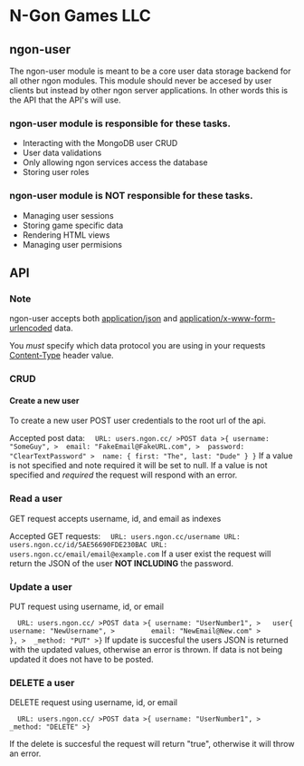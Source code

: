 N-Gon Games LLC
===============

ngon-user
---------

The ngon-user module is meant to be a core user data storage backend for all other ngon modules.
This module should never be accesed by user clients but instead by other ngon server applications.
In other words this is the API that the API's will use.

### ngon-user module is responsible for these tasks.

* Interacting with the MongoDB user CRUD
* User data validations
* Only allowing ngon services access the database
* Storing user roles

### ngon-user module is **NOT** responsible for these tasks.

* Managing user sessions
* Storing game specific data
* Rendering HTML views
* Managing user permisions

API
---

### Note

ngon-user accepts both [application/json](http://en.wikipedia.org/wiki/JSON) and [application/x-www-form-urlencoded](http://en.wikipedia.org/wiki/Application/x-www-form-urlencoded#The_application.2Fx-www-form-urlencoded_type) data.

You *must* specify which data protocol you are using in your requests [Content-Type](http://en.wikipedia.org/wiki/MIME#Content-Type) header value.

### CRUD

#### Create a new user

To create a new user POST user credentials to the root url of the api.

Accepted post data:
`	URL: users.ngon.cc/
	>POST data
	>{ username: "SomeGuy",
	>  email: "FakeEmail@FakeURL.com",
	>  password: "ClearTextPassword"
	>  name: { first: "The", last: "Dude" } }
`
If a value is not specified and note required it will be set to null.
If a value is not specified and *required* the request will respond with an error.

### Read a user

GET request accepts username, id, and email as indexes

Accepted GET requests:
`	URL: users.ngon.cc/username
	URL: users.ngon.cc/id/5AE56690FDE230BAC
	URL: users.ngon.cc/email/email@example.com
`
If a user exist the request will return the JSON of the user **NOT INCLUDING** the password.

### Update a user

PUT request using username, id, or email

`	URL: users.ngon.cc/
	>POST data
	>{ username: "UserNumber1",
	>	user{ username: "NewUsername",
	>		  email: "NewEmail@New.com"
	>		},
	>  _method: "PUT"
	>}
`
If update is succesful the users JSON is returned with the updated values, otherwise an error is thrown.
If data is not being updated it does not have to be posted.

### DELETE a user

DELETE request using username, id, or email

`	URL: users.ngon.cc/
	>POST data
	>{ username: "UserNumber1",
	>  _method: "DELETE"
	>}
`

If the delete is succesful the request will return "true", otherwise it will throw an error.
